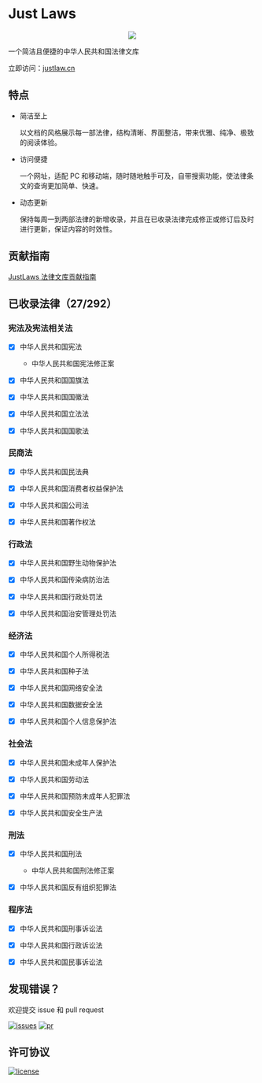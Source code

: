 # Just Laws

<p align="center">
  <a href="https://www.justlaws.cn"><img src="https://cdn.jsdelivr.net/gh/ImCa0/image-hosting/just-laws/exhibition.png"></a>
</p>

一个简洁且便捷的中华人民共和国法律文库

立即访问：[justlaw.cn](https://www.justlaws.cn)

## 特点

- 简洁至上

  以文档的风格展示每一部法律，结构清晰、界面整洁，带来优雅、纯净、极致的阅读体验。

- 访问便捷

  一个网址，适配 PC 和移动端，随时随地触手可及，自带搜索功能，使法律条文的查询更加简单、快速。

- 动态更新

  保持每周一到两部法律的新增收录，并且在已收录法律完成修正或修订后及时进行更新，保证内容的时效性。

## 贡献指南

[JustLaws 法律文库贡献指南](https://www.imcao.cn/2022/05/11/ContributionGuide/)

## 已收录法律（27/292）

### 宪法及宪法相关法

- [x] 中华人民共和国宪法

  - 中华人民共和国宪法修正案

- [x] 中华人民共和国国旗法

- [x] 中华人民共和国国徽法

- [x] 中华人民共和国立法法

- [x] 中华人民共和国国歌法

### 民商法

- [x] 中华人民共和国民法典

- [x] 中华人民共和国消费者权益保护法

- [x] 中华人民共和国公司法

- [x] 中华人民共和国著作权法

### 行政法

- [x] 中华人民共和国野生动物保护法

- [x] 中华人民共和国传染病防治法

- [x] 中华人民共和国行政处罚法

- [x] 中华人民共和国治安管理处罚法

### 经济法

- [x] 中华人民共和国个人所得税法

- [x] 中华人民共和国种子法

- [x] 中华人民共和国网络安全法

- [x] 中华人民共和国数据安全法

- [x] 中华人民共和国个人信息保护法

### 社会法

- [x] 中华人民共和国未成年人保护法

- [x] 中华人民共和国劳动法

- [x] 中华人民共和国预防未成年人犯罪法

- [x] 中华人民共和国安全生产法

### 刑法

- [x] 中华人民共和国刑法

  - 中华人民共和国刑法修正案

- [x] 中华人民共和国反有组织犯罪法

### 程序法

- [x] 中华人民共和国刑事诉讼法

- [x] 中华人民共和国行政诉讼法

- [x] 中华人民共和国民事诉讼法

## 发现错误？

欢迎提交 issue 和 pull request

<p>
  <a href="https://github.com/ImCa0/just-laws/issues"><img alt="issues" src="https://img.shields.io/github/issues/ImCa0/just-laws"></a>
  <a href="https://github.com/ImCa0/just-laws/pulls"><img alt="pr" src="https://img.shields.io/github/issues-pr/ImCa0/just-laws"></a>

</p>

## 许可协议

<p>
  <a href="https://github.com/ImCa0/just-laws/blob/master/LICENSE"><img alt="license" src="https://img.shields.io/github/license/ImCa0/just-laws"></a>
</p>
